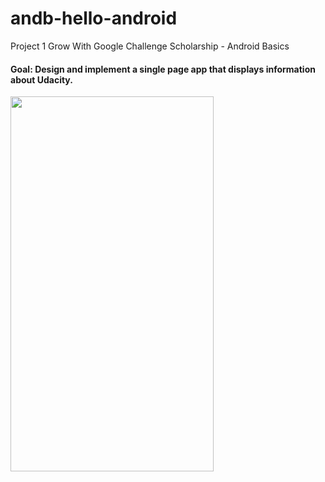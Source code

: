 # andb-hello-android

Project 1 Grow With Google Challenge Scholarship - Android Basics 

#### Goal: Design and implement a single page app that displays information about Udacity. 

<img src="https://user-images.githubusercontent.com/33797772/34916701-ebcbacbc-f901-11e7-8293-5520e27756ae.png" align="left" height="600" width="325">
